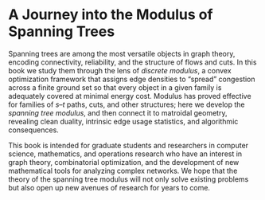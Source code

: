 # A Journey into the Modulus of Spanning Trees

Spanning trees are among the most versatile objects in graph theory, encoding
connectivity, reliability, and the structure of flows and cuts. In this book
we study them through the lens of *discrete modulus*, a convex optimization
framework that assigns edge densities to “spread” congestion across a finite
ground set so that every object in a given family is adequately covered at
minimal energy cost. Modulus has proved effective for families of $s$–$t$
paths, cuts, and other structures; here we develop the *spanning tree
modulus*, and then connect it to matroidal geometry, revealing clean duality,
intrinsic edge usage statistics, and algorithmic consequences.

This book is intended for graduate students and researchers in computer science, mathematics, and operations research who have an interest in graph theory, combinatorial optimization, and the development of new mathematical tools for analyzing complex networks. We hope that the theory of the spanning tree modulus will not only solve existing problems but also open up new avenues of research for years to come.

```{tableofcontents}
```